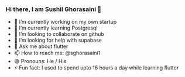 ### Hi there, I am Sushil Ghorasaini 👋

- 🔭 I’m currently working on my own startup
- 🌱 I’m currently learning Postgresql
- 👯 I’m looking to collaborate on github
- 🤔 I’m looking for help with supabase
- 💬 Ask me about flutter
- 📫 How to reach me: @sghorasaini1
- 😄 Pronouns: He / His
- ⚡ Fun fact: I used to spend upto 16 hours a day while learning flutter
